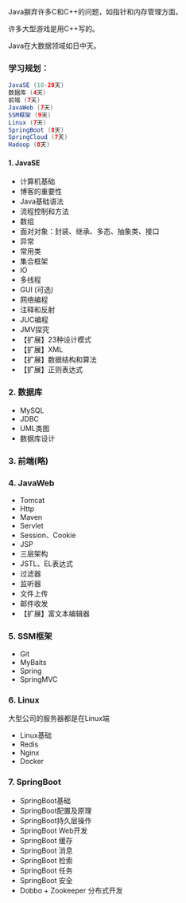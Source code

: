 Java摒弃许多C和C++的问题，如指针和内存管理方面。

许多大型游戏是用C++写的。

Java在大数据领域如日中天。

### 学习规划：

```java
JavaSE (18-20天)
数据库 (4天)
前端 (7天)
JavaWeb (7天)
SSM框架 (9天)
Linux (7天)
SpringBoot (8天)
SpringCloud (7天)
Hadoop (8天)
```

#### 1. JavaSE

- 计算机基础
- 博客的重要性
- Java基础语法
- 流程控制和方法
- 数组
- 面对对象：封装、继承、多态、抽象类、接口
- 异常
- 常用类
- 集合框架
- IO
- 多线程
- GUI (可选)
- 网络编程
- 注释和反射
- JUC编程
- JMV探究
- 【扩展】23种设计模式
- 【扩展】XML
- 【扩展】数据结构和算法
- 【扩展】正则表达式

### 2. 数据库

- MySQL
- JDBC
- UML类图
- 数据库设计

### 3. 前端(略)

### 4. JavaWeb

- Tomcat
- Http
- Maven
- Servlet
- Session、Cookie
- JSP
- 三层架构
- JSTL、EL表达式
- 过滤器
- 监听器
- 文件上传
- 邮件收发
- 【扩展】富文本编辑器

### 5. SSM框架

- Git
- MyBaits
- Spring
- SpringMVC

### 6. Linux

大型公司的服务器都是在Linux端

- Linux基础
- Redis
- Nginx
- Docker

### 7. SpringBoot

- SpringBoot基础
- SpringBoot配置及原理
- SpringBoot持久层操作
- SpringBoot Web开发
- SpringBoot 缓存
- SpringBoot 消息
- SpringBoot 检索
- SpringBoot 任务
- SpringBoot 安全
- Dobbo + Zookeeper 分布式开发

